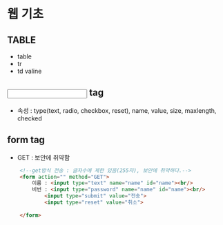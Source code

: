 # 웹 기초
## TABLE
  - table
  - tr
  - td valine

## <INPUT> tag
  - 속성 : type(text, radio, checkbox, reset), name, value, size, maxlength, checked

## form tag
  - GET : 보안에 취약함
```html
    <!--get방식 전송 : 글자수에 제한 있음(255자), 보안에 취약하다.-->
    <form action="" method="GET">
        이름 : <input type="text" name="name" id="name"><br/>
        비번 : <input type="password" name="name" id="name"><br/>
            <input type="submit" value="전송">
            <input type="reset" value="취소">
            
    </form>
```